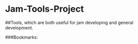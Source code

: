 # Jam-Tools-Project
 
##Tools, which are both useful for jam developing and general development.

###Bookmarks:
